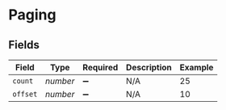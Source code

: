 # Paging


## Fields

| Field              | Type               | Required           | Description        | Example            |
| ------------------ | ------------------ | ------------------ | ------------------ | ------------------ |
| `count`            | *number*           | :heavy_minus_sign: | N/A                | 25                 |
| `offset`           | *number*           | :heavy_minus_sign: | N/A                | 10                 |